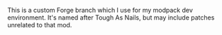 This is a custom Forge branch which I use for my modpack dev environment. It's named after Tough As Nails, but may include patches unrelated to that mod.